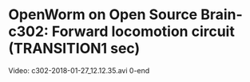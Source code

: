 # OpenWorm on Open Source Brain- c302: Forward locomotion circuit (TRANSITION1 sec)

Video:  c302-2018-01-27_12.12.35.avi 0-end


